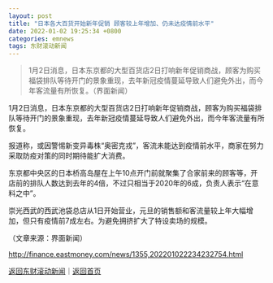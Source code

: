 ```yaml
---
layout: post
title: "日本各大百货开始新年促销 顾客较上年增加、仍未达疫情前水平"
date: 2022-01-02 19:25:34 +0800
categories: emnews
tags: 东财滚动新闻
---
```

> 1月2日消息，日本东京都的大型百货店2日打响新年促销商战，顾客为购买福袋排队等待开门的景象重现，去年新冠疫情蔓延导致人们避免外出，而今年客流量有所恢复。（界面新闻）

<p>1月2日消息，日本东京都的大型百货店2日打响新年促销商战，顾客为购买福袋排队等待开门的景象重现，去年新冠疫情蔓延导致人们避免外出，而今年客流量有所恢复。 </p><p>报道称，或因警惕新变异毒株“奥密克戎”，客流未能达到疫情前水平，商家在努力采取防疫对策的同时期待能扩大消费。</p><p>东京都中央区的日本桥高岛屋在上午10点开门前就聚集了合家前来的顾客等，开店前的排队人数达到去年的4倍，不过只相当于2020年的6成，负责人表示“在意料之中”。</p><p>崇光西武的西武池袋总店从1日开始营业，元旦的销售额和客流量较上年大幅增加，但只有疫情前7成左右。为避免拥挤扩大了特设卖场的规模。</p><p class="em_media">（文章来源：界面新闻）</p>

<http://finance.eastmoney.com/news/1355,202201022234232754.html>

[返回东财滚动新闻](//finews.withounder.com/emnews/)｜[返回首页](//finews.withounder.com/)